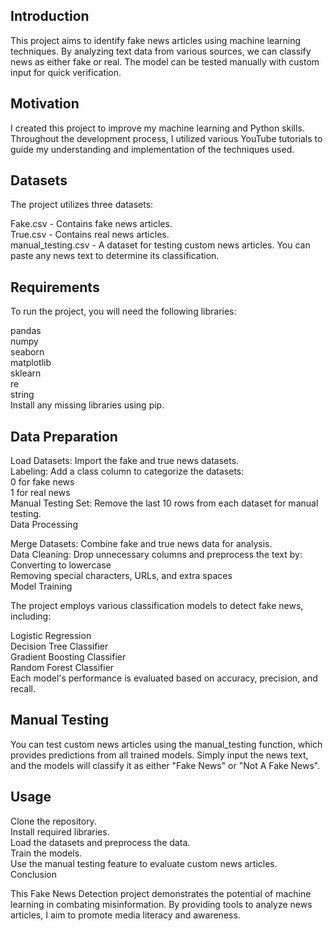 ## Introduction

This project aims to identify fake news articles using machine learning techniques. By analyzing text data from various sources, we can classify news as either fake or real. The model can be tested manually with custom input for quick verification.<br>

## Motivation

I created this project to improve my machine learning and Python skills. Throughout the development process, I utilized various YouTube tutorials to guide my understanding and implementation of the techniques used.<br>

## Datasets

The project utilizes three datasets:<br>

Fake.csv - Contains fake news articles. <br>
True.csv - Contains real news articles. <br>
manual_testing.csv - A dataset for testing custom news articles. You can paste any news text to determine its classification.<br>

## Requirements

To run the project, you will need the following libraries:<br>

pandas<br>
numpy<br>
seaborn<br>
matplotlib<br>
sklearn<br>
re<br>
string<br>
Install any missing libraries using pip.<br>

## Data Preparation

Load Datasets: Import the fake and true news datasets.<br>
Labeling: Add a class column to categorize the datasets:<br>
0 for fake news<br>
1 for real news<br>
Manual Testing Set: Remove the last 10 rows from each dataset for manual testing.<br>
Data Processing

Merge Datasets: Combine fake and true news data for analysis.<br>
Data Cleaning: Drop unnecessary columns and preprocess the text by:<br>
Converting to lowercase<br>
Removing special characters, URLs, and extra spaces<br>
Model Training

The project employs various classification models to detect fake news, including:<br>

Logistic Regression<br>
Decision Tree Classifier<br>
Gradient Boosting Classifier<br>
Random Forest Classifier<br>
Each model's performance is evaluated based on accuracy, precision, and recall.<br>

## Manual Testing

You can test custom news articles using the manual_testing function, which provides predictions from all trained models. Simply input the news text, and the models will classify it as either "Fake News" or "Not A Fake News".<br>

## Usage

Clone the repository.<br>
Install required libraries.<br>
Load the datasets and preprocess the data.<br>
Train the models.<br>
Use the manual testing feature to evaluate custom news articles.<br>
Conclusion

This Fake News Detection project demonstrates the potential of machine learning in combating misinformation. By providing tools to analyze news articles, I aim to promote media literacy and awareness.<br>
